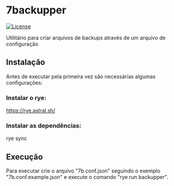 # 7backupper

[![License](https://img.shields.io/github/license/caiocampos/7backupper.svg)](LICENSE)

Utilitário para criar arquivos de backups através de um arquivo de configuração

## Instalação

Antes de executar pela primeira vez são necessárias algumas configurações:

### Instalar o rye:

https://rye.astral.sh/

### Instalar as dependências:

rye sync

## Execução

Para executar crie o arquivo "7b.conf.json" seguindo o exemplo "7b.conf.example.json" e execute o comando "rye run backupper".
